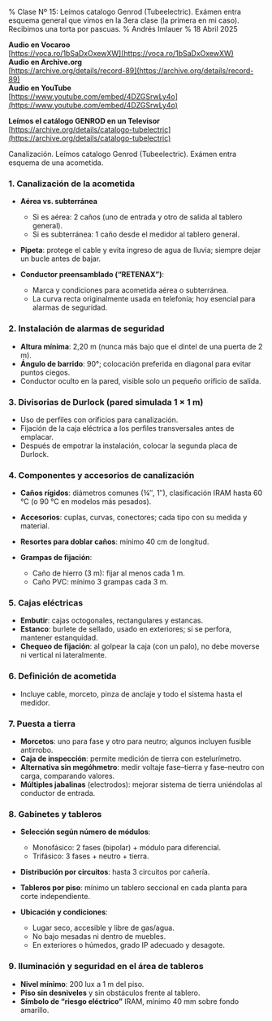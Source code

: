 % Clase Nº 15: Leímos catalogo Genrod (Tubeelectric). Exámen entra esquema general que vimos en la 3era clase (la primera en mi caso). Recibimos una torta por pascuas.
% Andrés Imlauer
% 18 Abril 2025

**Audio en Vocaroo**        
[https://voca.ro/1bSaDxOxewXW](https://voca.ro/1bSaDxOxewXW)    
**Audio en Archive.org**        
[https://archive.org/details/record-89](https://archive.org/details/record-89)    
**Audio en YouTube**        
[https://www.youtube.com/embed/4DZGSrwLy4o](https://www.youtube.com/embed/4DZGSrwLy4o)    
    
**Leímos el catálogo GENROD en un Televisor**    
[https://archive.org/details/catalogo-tubelectric](https://archive.org/details/catalogo-tubelectric)
    
Canalización. Leímos catalogo Genrod (Tubeelectric). Exámen entra esquema de una acometida.    


### 1. Canalización de la acometida

* **Aérea vs. subterránea**

  * Si es aérea: 2 caños (uno de entrada y otro de salida al tablero general).
  * Si es subterránea: 1 caño desde el medidor al tablero general.
* **Pipeta**: protege el cable y evita ingreso de agua de lluvia; siempre dejar un bucle antes de bajar.
* **Conductor preensamblado (“RETENAX”)**:

  * Marca y condiciones para acometida aérea o subterránea.
  * La curva recta originalmente usada en telefonía; hoy esencial para alarmas de seguridad.

### 2. Instalación de alarmas de seguridad

* **Altura mínima**: 2,20 m (nunca más bajo que el dintel de una puerta de 2 m).
* **Ángulo de barrido**: 90°; colocación preferida en diagonal para evitar puntos ciegos.
* Conductor oculto en la pared, visible solo un pequeño orificio de salida.

### 3. Divisorias de Durlock (pared simulada 1 × 1 m)

* Uso de perfiles con orificios para canalización.
* Fijación de la caja eléctrica a los perfiles transversales antes de emplacar.
* Después de empotrar la instalación, colocar la segunda placa de Durlock.

### 4. Componentes y accesorios de canalización

* **Caños rígidos**: diámetros comunes (¾″, 1″), clasificación IRAM hasta 60 °C (o 90 °C en modelos más pesados).
* **Accesorios**: cuplas, curvas, conectores; cada tipo con su medida y material.
* **Resortes para doblar caños**: mínimo 40 cm de longitud.
* **Grampas de fijación**:

  * Caño de hierro (3 m): fijar al menos cada 1 m.
  * Caño PVC: mínimo 3 grampas cada 3 m.

### 5. Cajas eléctricas

* **Embutir**: cajas octogonales, rectangulares y estancas.
* **Estanco**: burlete de sellado, usado en exteriores; si se perfora, mantener estanquidad.
* **Chequeo de fijación**: al golpear la caja (con un palo), no debe moverse ni vertical ni lateralmente.

### 6. Definición de acometida

* Incluye cable, morceto, pinza de anclaje y todo el sistema hasta el medidor.

### 7. Puesta a tierra

* **Morcetos**: uno para fase y otro para neutro; algunos incluyen fusible antirrobo.
* **Caja de inspección**: permite medición de tierra con estelurímetro.
* **Alternativa sin megóhmetro**: medir voltaje fase–tierra y fase–neutro con carga, comparando valores.
* **Múltiples jabalinas** (electrodos): mejorar sistema de tierra uniéndolas al conductor de entrada.

### 8. Gabinetes y tableros

* **Selección según número de módulos**:

  * Monofásico: 2 fases (bipolar) + módulo para diferencial.
  * Trifásico: 3 fases + neutro + tierra.
* **Distribución por circuitos**: hasta 3 circuitos por cañería.
* **Tableros por piso**: mínimo un tablero seccional en cada planta para corte independiente.
* **Ubicación y condiciones**:

  * Lugar seco, accesible y libre de gas/agua.
  * No bajo mesadas ni dentro de muebles.
  * En exteriores o húmedos, grado IP adecuado y desagote.

### 9. Iluminación y seguridad en el área de tableros

* **Nivel mínimo**: 200 lux a 1 m del piso.
* **Piso sin desniveles** y sin obstáculos frente al tablero.
* **Símbolo de “riesgo eléctrico”** IRAM, mínimo 40 mm sobre fondo amarillo.

